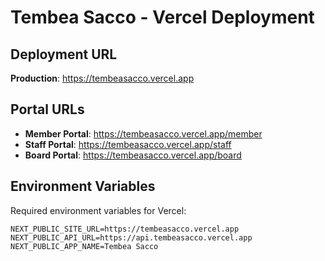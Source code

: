 # Tembea Sacco - Vercel Deployment

## Deployment URL
**Production**: https://tembeasacco.vercel.app

## Portal URLs
- **Member Portal**: https://tembeasacco.vercel.app/member
- **Staff Portal**: https://tembeasacco.vercel.app/staff  
- **Board Portal**: https://tembeasacco.vercel.app/board

## Environment Variables
Required environment variables for Vercel:

```env
NEXT_PUBLIC_SITE_URL=https://tembeasacco.vercel.app
NEXT_PUBLIC_API_URL=https://api.tembeasacco.vercel.app
NEXT_PUBLIC_APP_NAME=Tembea Sacco
